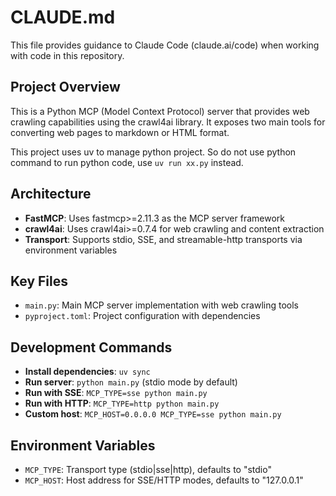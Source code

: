 # CLAUDE.md

This file provides guidance to Claude Code (claude.ai/code) when working with code in this repository.

## Project Overview
This is a Python MCP (Model Context Protocol) server that provides web crawling capabilities using the crawl4ai library. It exposes two main tools for converting web pages to markdown or HTML format.

This project uses uv to manage python project. So do not use python command to run python code, use `uv run xx.py` instead.


## Architecture
- **FastMCP**: Uses fastmcp>=2.11.3 as the MCP server framework
- **crawl4ai**: Uses crawl4ai>=0.7.4 for web crawling and content extraction
- **Transport**: Supports stdio, SSE, and streamable-http transports via environment variables

## Key Files
- `main.py`: Main MCP server implementation with web crawling tools
- `pyproject.toml`: Project configuration with dependencies

## Development Commands
- **Install dependencies**: `uv sync`
- **Run server**: `python main.py` (stdio mode by default)
- **Run with SSE**: `MCP_TYPE=sse python main.py`
- **Run with HTTP**: `MCP_TYPE=http python main.py`
- **Custom host**: `MCP_HOST=0.0.0.0 MCP_TYPE=sse python main.py`

## Environment Variables
- `MCP_TYPE`: Transport type (stdio|sse|http), defaults to "stdio"
- `MCP_HOST`: Host address for SSE/HTTP modes, defaults to "127.0.0.1"